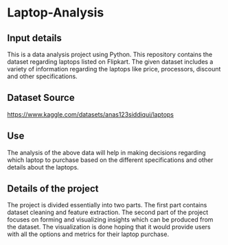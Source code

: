 # Laptop-Analysis
## Input details
This is a data analysis project using Python. This repository contains the dataset regarding laptops listed on Flipkart. The given dataset includes a variety of information regarding the laptops like price, processors, discount and other specifications. 
## Dataset Source
https://www.kaggle.com/datasets/anas123siddiqui/laptops
## Use
The analysis of the above data will help in making decisions regarding which laptop to purchase based on the different specifications and other details about the laptops. 
## Details of the project
The project is divided essentially into two parts. The first part contains dataset cleaning and feature extraction. The second part of the project focuses on forming and visualizing insights which can be produced from the dataset. The visualization is done hoping that it would provide users with all the options and metrics for their laptop purchase.
